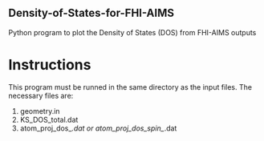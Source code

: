 ## Density-of-States-for-FHI-AIMS
Python program to plot the Density of States (DOS) from FHI-AIMS outputs 

# Instructions
This program must be runned in the same directory as the input files.
The necessary files are:
  1. geometry.in
  2. KS_DOS_total.dat
  3. atom_proj_dos_*.dat or atom_proj_dos_spin_*.dat
